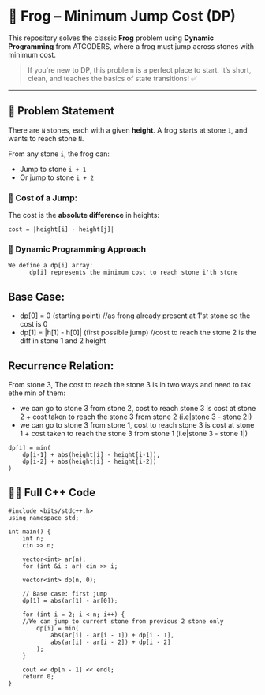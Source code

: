 # 🐸 Frog  – Minimum Jump Cost (DP)

This repository solves the classic **Frog** problem using **Dynamic Programming** from ATCODERS, where a frog must jump across stones with minimum cost.
> If you're new to DP, this problem is a perfect place to start. It’s short, clean, and teaches the basics of state transitions! ✅
---

## 📘 Problem Statement

There are `N` stones, each with a given **height**. A frog starts at stone `1`, and wants to reach stone `N`.

From any stone `i`, the frog can:
- Jump to stone `i + 1`
- Or jump to stone `i + 2`

### 💸 Cost of a Jump:
The cost is the **absolute difference** in heights:
```plaintext
cost = |height[i] - height[j]|
```
### 🧠 Dynamic Programming Approach
```
We define a dp[i] array:
      dp[i] represents the minimum cost to reach stone i'th stone
```
## Base Case:
- dp[0] = 0 (starting point)          //as frong already present at 1'st stone so the cost is 0
- dp[1] = |h[1] - h[0]|   (first possible jump)     //cost to reach the stone 2 is the diff in stone 1 and 2 height

## Recurrence Relation:
From stone 3,
The cost to reach the stone 3 is in two ways and need to tak ethe min of them:
- we can go to stone 3 from stone 2, cost to reach stone 3 is cost at stone 2 + cost taken to reach the stone 3 from stone 2 (i.e|stone 3 - stone 2|)
- we can go to stone 3 from stone 1, cost to reach stone 3 is cost at stone 1 + cost taken to reach the stone 3 from stone 1 (i.e|stone 3 - stone 1|)

```
dp[i] = min(
    dp[i-1] + abs(height[i] - height[i-1]),
    dp[i-2] + abs(height[i] - height[i-2])
)
```
## 🧑‍💻 Full C++ Code
```
#include <bits/stdc++.h>
using namespace std;

int main() {
    int n;
    cin >> n;

    vector<int> ar(n);
    for (int &i : ar) cin >> i;

    vector<int> dp(n, 0);

    // Base case: first jump
    dp[1] = abs(ar[1] - ar[0]);

    for (int i = 2; i < n; i++) {
    //We can jump to current stone from previous 2 stone only
        dp[i] = min(
            abs(ar[i] - ar[i - 1]) + dp[i - 1],
            abs(ar[i] - ar[i - 2]) + dp[i - 2]
        );
    }

    cout << dp[n - 1] << endl;
    return 0;
}
```


